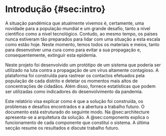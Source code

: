 # Introdução {#sec:intro}

A situação pandémica que atualmente vivemos é, certamente, uma novidade para a
população mundial e um grande desafio, tanto a nível científico como a nível
tecnológico. Contudo, ao mesmo tempo, os países nunca estiveram tão
preparados para lidar com uma situação a esta escala como estão hoje. Neste
momento, temos todos os materiais e meios, tanto para desenvolver uma cura
como para evitar a sua propagação e, consequentemente, extinguir esta
epidemia.

Neste projeto foi desenvolvido um protótipo de um sistema que poderia ser
utilizado na luta contra a propagação de um vírus altamente contagioso. A
plataforma foi construída para rastrear os contactos efetuados pela população
de cada distrito e detetar os momentos mais altos de concentrações de
cidadãos. Além disso, fornece estatísticas que podem ser utilizadas como
indicadores do desenvolvimento da pandemia.

Este relatório visa explicar como é que a solução foi construída, os
problemas e desafios encontrados e a abertura a trabalho futuro. O documento
está estruturado do seguinte modo. Na @sec:architecture apresenta-se a
arquitetura da solução. A @sec:components explica o funcionamento de cada
componente que constituí o sistema. A última secção resume os resultados e
discute trabalho futuro.
